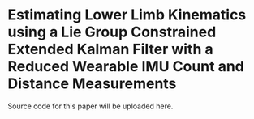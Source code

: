 # Estimating Lower Limb Kinematics using a Lie Group Constrained Extended Kalman Filter with a Reduced Wearable IMU Count and Distance Measurements

Source code for this paper will be uploaded here.